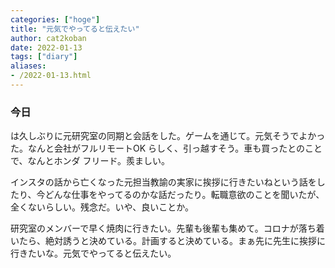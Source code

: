 ```yaml
---
categories: ["hoge"]
title: "元気でやってると伝えたい"
author: cat2koban
date: 2022-01-13
tags: ["diary"]
aliases:
- /2022-01-13.html
---
```


### 今日

は久しぶりに元研究室の同期と会話をした。ゲームを通じて。元気そうでよかった。なんと会社がフルリモートOK らしく、引っ越すそう。車も買ったとのことで、なんとホンダ フリード。羨ましい。

インスタの話から亡くなった元担当教諭の実家に挨拶に行きたいねという話をしたり、今どんな仕事をやってるのかな話だったり。転職意欲のことを聞いたが、全くないらしい。残念だ。いや、良いことか。

研究室のメンバーで早く焼肉に行きたい。先輩も後輩も集めて。コロナが落ち着いたら、絶対誘うと決めている。計画すると決めている。まぁ先に先生に挨拶に行きたいな。元気でやってると伝えたい。
